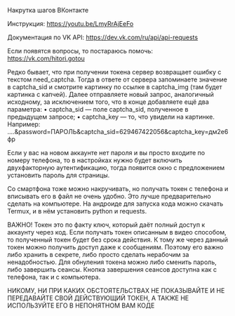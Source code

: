 Накрутка шагов ВКонтакте

Инструкция: https://youtu.be/LmyRrAjEeFo

Документация по VK API: https://dev.vk.com/ru/api/api-requests

Если появятся вопросы, то постараюсь помочь: https://vk.com/hitori.gotou

Редко бывает, что при получении токена сервер возвращает ошибку с текстом need_captcha. Тогда в ответе от сервера запоминаете значение в captcha_sid и смотрите картинку по ссылке в captcha_img  (там будет картинка с капчей). Далее отправляете новый запрос, аналогичный исходному, за исключением того, что в конце добавляете ещё два параметра:
• captcha_sid — поле captcha_sid, полученное в предыдущем запросе;
• captcha_key — то, что увидели на картинке.
Например:   ....&password=ПАРОЛЬ&captcha_sid=629467422056&captcha_key=дм2е6фр

Если у вас на новом аккаунте нет пароля и вы просто входите по номеру телефона, то в настройках нужно будет включить двухфакторную аутентификацию, тогда появится окно с предложением установить пароль для страницы.

Со смартфона тоже можно накручивать, но получать токен с телефона и вписывать его в файл не очень удобно. Это лучше предварительно сделать на компьютере. На андроиде для запуска кода можно скачать Termux, и в нём установить python и requests.

ВАЖНО! Токен это по факту ключ, который даёт полный доступ к аккаунту через код. Если получать токен описанным в видео способом, то полученный токен будет без срока действия. К тому же через данный токен можно получить доступ даже к сообщениям. Поэтому его важно либо хранить в секрете, либо просто сделать нерабочим за ненадобностью. Для обнуления токена можно либо сменить пароль, либо завершить сеансы. Кнопка завершения сеансов доступна как с телефона, так и с компьютера.

НИКОМУ, НИ ПРИ КАКИХ ОБСТОЯТЕЛЬСТВАХ НЕ ПОКАЗЫВАЙТЕ И НЕ ПЕРЕДАВАЙТЕ СВОЙ ДЕЙСТВУЮЩИЙ ТОКЕН, А ТАКЖЕ НЕ ИСПОЛЬЗУЙТЕ ЕГО В НЕПОНЯТНОМ ВАМ КОДЕ
